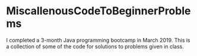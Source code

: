 # MiscallenousCodeToBeginnerProblems
I completed a 3-month Java programming bootcamp in March 2019.
This is a collection of some of the code for solutions to problems given in class.

